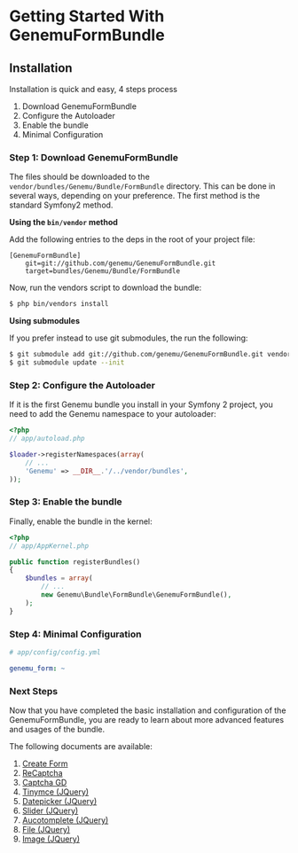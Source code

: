 # Getting Started With GenemuFormBundle

## Installation

Installation is quick and easy, 4 steps process

1. Download GenemuFormBundle
2. Configure the Autoloader
3. Enable the bundle
4. Minimal Configuration

### Step 1: Download GenemuFormBundle

The files should be downloaded to the `vendor/bundles/Genemu/Bundle/FormBundle` directory.
This can be done in several ways, depending on your preference. The first method is the standard Symfony2 method.

**Using the `bin/vendor` method**

Add the following entries to the deps in the root of your project file:

```
[GenemuFormBundle]
    git=git://github.com/genemu/GenemuFormBundle.git
    target=bundles/Genemu/Bundle/FormBundle
```

Now, run the vendors script to download the bundle:

``` bash
$ php bin/vendors install
```

**Using submodules**

If you prefer instead to use git submodules, the run the following:

``` bash
$ git submodule add git://github.com/genemu/GenemuFormBundle.git vendor/bundles/Genemu/Bundle/FormBundle
$ git submodule update --init
```

### Step 2: Configure the Autoloader

If it is the first Genemu bundle you install in your Symfony 2 project,
you need to add the Genemu namespace to your autoloader:

``` php
<?php
// app/autoload.php

$loader->registerNamespaces(array(
    // ...
    'Genemu' => __DIR__.'/../vendor/bundles',
));
```

### Step 3: Enable the bundle

Finally, enable the bundle in the kernel:

``` php
<?php
// app/AppKernel.php

public function registerBundles()
{
    $bundles = array(
        // ...
        new Genemu\Bundle\FormBundle\GenemuFormBundle(),
    );
}
```

### Step 4: Minimal Configuration

``` yaml
# app/config/config.yml

genemu_form: ~
```

### Next Steps

Now that you have completed the basic installation and configuration of the
GenemuFormBundle, you are ready to learn about more advanced features and usages
of the bundle.

The following documents are available:

1. [Create Form](https://github.com/genemu/GenemuFormBundle/blob/master/Resources/doc/create_form.md)
2. [ReCaptcha](https://github.com/genemu/GenemuFormBundle/blob/master/Resources/doc/recaptcha/index.md)
3. [Captcha GD](https://github.com/genemu/GenemuFormBundle/blob/master/Resources/doc/captcha_gd/index.md)
4. [Tinymce (JQuery)](https://github.com/genemu/GenemuFormBundle/blob/master/Resources/doc/jquery/tinymce/index.md)
5. [Datepicker (JQuery)](https://github.com/genemu/GenemuFormBundle/blob/master/Resources/doc/jquery/datepicker/index.md)
6. [Slider (JQuery)](https://github.com/genemu/GenemuFormBundle/blob/master/Resources/doc/jquery/slider/index.md)
7. [Aucotomplete (JQuery)](https://github.com/genemu/GenemuFormBundle/blob/master/Resources/doc/jquery/autocomplete/index.md)
9. [File (JQuery)](https://github.com/genemu/GenemuFormBundle/blob/master/Resources/doc/jquery/file/index.md)
3. [Image (JQuery)](https://github.com/genemu/GenemuFormBundle/blob/master/Resources/doc/jquery/image/index.md)

